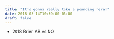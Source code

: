 ```yaml
---
title: "It’s gonna really take a pounding here!"
date: 2018-03-14T10:39:00-05:00
draft: false
---
```

- 2018 Brier, AB vs NO